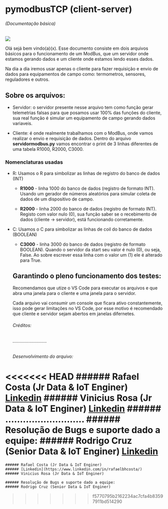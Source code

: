 # pymodbusTCP (client-server)
###### (Documentação básica)

![](https://logos-download.com/wp-content/uploads/2021/01/Modbus_Organization_Logo.png)

Olá sejá bem vindo(a)(x). Esse documento consiste em dois arquivos básicos para o funcionamento de um ModBus, que um servidor onde estamos gerando dados e um cliente onde estamos lendo esses dados.

Na dia a dia iremos usar apenas o cliente para fazer requisição e envio de dados para equipamentos de campo como: termometros, sensores, reguladores e outros.

## Sobre os arquivos:

+ Servidor: o servidor presente nesse arquivo tem como função gerar telemetrias falsas para que posamos usar 100% das funções do cliente, sua real função é simular um equipamento de campo gerando dados variaveis.

+ Cliente: é onde realmente trabalhamos com o ModBus, onde vamos realizar o envio e requisição de dados. Dentro do arquivo **servidormodbus.py** vamos encontrar o print de 3 linhas diferentes de uma tabela R1000, R2000, C3000.


### Nomenclaturas usadas
+ R: Usamos o R para simbolizar as linhas de registro do banco de dados (INT)

    + **R1000** - linha 1000 do banco de dados (registro de formato INT). Usando um gerador de números aleatórios para simular coleta de dados de um dispositivo de campo.

    + **R2000** - linha 2000 do banco de dados (registro de formato INT). Registo com valor nulo (0), sua função saber se o recebimento de dados (cliente -> servidor), está funcionando corretamente.

+ C: Usamos o C para simbolizar as linhas de coil do banco de dados (BOOLEAN)

    + **C3000** - linha 3000 do banco de dados (registro de formato BOOLEAN). Quando o servidor da start seu valor é nulo (0), ou seja, False. Ao sobre escrever essa linha com o valor um (1) ele é alterado para True.


    ## Garantindo o pleno funcionamento dos testes:

    Recomendamos que utize o VS Code para executar os arquivos e que abra uma janela para o cliente e uma janela para o servidor. 

    Cada arquivo vai consumir um console que ficara ativo constantemente, isso pode gerar limitações no VS Code, por esse motivo é recomendado que cliente e servidor sejam abertos em janelas difernetes.

    ###### Créditos:
    ###### ...........................
    ###### Desenvolvimento do arquivo:
    
<<<<<<< HEAD
    ###### Rafael Costa (Jr Data & IoT Enginer) [Linkedin](https://www.linkedin.com/in/rafaelbhcosta/)
    ###### Vinicius Rosa (Jr Data & IoT Enginer) [Linkedin](https://www.linkedin.com/in/vinicius-carvalho-rosa/)
    ###### ...........................
    ###### Resolução de Bugs e suporte dado a equipe:
    ###### Rodrigo Cruz (Senior Data & IoT Enginer) [Linkedin](https://www.linkedin.com/in/rodrigo-cruz-4b3142160/)
=======
    ###### Rafael Costa (Jr Data & IoT Enginer)
    ###### [Linkedin](https://www.linkedin.com/in/rafaelbhcosta/)
    ###### Vinicius Rosa (Jr Data & IoT Enginer)
    
    ###### Resolução de Bugs e suporte dado a equipe:
    ###### Rodrigo Cruz (Senior Data & IoT Enginer)
>>>>>>> f5770795b2162234ac7cfa4b83597911bd514290
